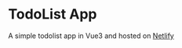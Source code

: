 # TodoList App

A simple todolist app in Vue3 and hosted on [Netlify](https://todoly-vueapp.netlify.app/)
